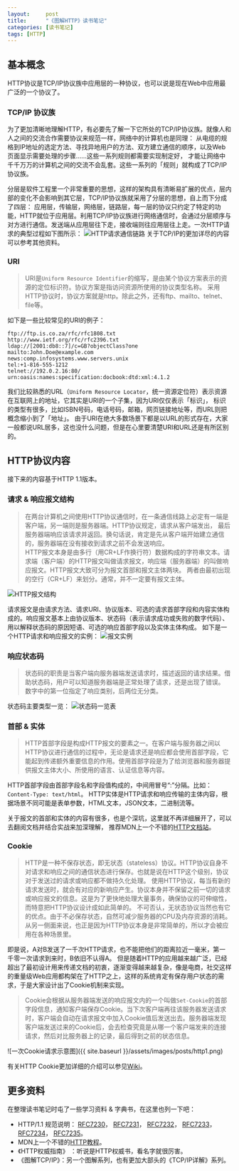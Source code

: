```yaml
---
layout:     post
title:      "《图解HTTP》读书笔记"
categories: [读书笔记]
tags: [HTTP]
---
```


## 基本概念
HTTP协议是TCP/IP协议族中应用层的一种协议，也可以说是现在Web中应用最广泛的一个协议了。
### TCP/IP 协议族
为了更加清晰地理解HTTP，有必要先了解一下它所处的TCP/IP协议族。就像人和人之间的交流合作需要协议来规范一样，网络中的计算机也是同理：
从电缆的规格到IP地址的选定方法、寻找异地用户的方法、双方建立通信的顺序，以及Web页面显示需要处理的步骤……这些一系列规则都需要实现制定好，
才能让网络中千千万万的计算机之间的交流不会乱套。这些一系列的「规则」就构成了TCP/IP协议族。  

分层是软件工程里一个非常重要的思想，这样的架构具有清晰易扩展的优点，层内部的变化不会影响到其它层，TCP/IP协议族就采用了分层的思想，自上而下分成了四层：
应用层，传输层，网络层，链路层，每一层的协议只约定了特定的功能，HTTP就位于应用层。利用TCP/IP协议族进行网络通信时，会通过分层顺序与对方进行通信。发送端从应用层往下走，接收端则往应用层往上走。一次HTTP请求的典型过程如下图所示：
![HTTP请求通信链路](http://image.webreader.duokan.com/mfsv2/download/fdsc3/p01tjQve3iQI/XXKADwbRSjwDtL.jpg)
关于TCP/IP的更加详尽的内容可以参考其他资料。

### URI
> URI是`Uniform Resource Identifier`的缩写，是由某个协议方案表示的资源的定位标识符。协议方案是指访问资源所使用的协议类型名称。
采用HTTP协议时，协议方案就是http。除此之外，还有ftp、mailto、telnet、file等。

如下是一些比较常见的URI的例子：
```
ftp://ftp.is.co.za/rfc/rfc1808.txt
http://www.ietf.org/rfc/rfc2396.txt
ldap://[2001:db8::7]/c=GB?objectClass?one
mailto:John.Doe@example.com
news:comp.infosystems.www.servers.unix
tel:+1-816-555-1212
telnet://192.0.2.16:80/
urn:oasis:names:specification:docbook:dtd:xml:4.1.2
```
我们比较熟悉的URL（`Uniform Resource Locator`，统一资源定位符）表示资源在互联网上的地址，它其实是URI的一个子集，因为URI仅仅表示「标识」，
标识的类型有很多，比如ISBN号码，电话号码，邮箱，网页链接地址等，而URL则把概念缩小到了「地址」。
由于URI在绝大多数场景下都是以URL的形式存在，大家一般都说URL居多，这也没什么问题，但是在心里要清楚URI和URL还是有所区别的。

## HTTP协议内容
接下来的内容基于HTTP 1.1版本。
### 请求 & 响应报文结构
> 在两台计算机之间使用HTTP协议通信时，在一条通信线路上必定有一端是客户端，另一端则是服务器端。HTTP协议规定，请求从客户端发出，
最后服务器端响应该请求并返回。换句话说，肯定是先从客户端开始建立通信的，服务器端在没有接收到请求之前不会发送响应。  
HTTP报文本身是由多行（用CR+LF作换行符）数据构成的字符串文本。请求端（客户端）的HTTP报文叫做请求报文，响应端（服务器端）的叫做响应报文。HTTP报文大致可分为报文首部和报文主体两块。
两者由最初出现的空行（CR+LF）来划分。通常，并不一定要有报文主体。

![HTTP报文结构](http://image.webreader.duokan.com/mfsv2/download/fdsc3/p013TCxdotsr/c68fq9mR7nWM4v.jpg)

请求报文是由请求方法、请求URI、协议版本、可选的请求首部字段和内容实体构成的。响应报文基本上由协议版本、状态码（表示请求成功或失败的数字代码）、用以解释状态码的原因短语、可选的响应首部字段以及实体主体构成。
如下是一个HTTP请求和响应报文的实例：
![报文实例](http://image.webreader.duokan.com/mfsv2/download/fdsc3/p01oksVsQb9J/ph0eycVbkyuSh4.jpg)

### 响应状态码
> 状态码的职责是当客户端向服务器端发送请求时，描述返回的请求结果。借助状态码，用户可以知道服务器端是正常处理了请求，还是出现了错误。
数字中的第一位指定了响应类别，后两位无分类。

状态码主要类型一览：
![状态码一览表](http://image.webreader.duokan.com/mfsv2/download/fdsc3/p01C0hnsjfNR/iXGBR5FpM9PPQn.jpg)

### 首部 & 实体
>HTTP首部字段是构成HTTP报文的要素之一。在客户端与服务器之间以HTTP协议进行通信的过程中，无论是请求还是响应都会使用首部字段，它能起到传递额外重要信息的作用。使用首部字段是为了给浏览器和服务器提供报文主体大小、所使用的语言、认证信息等内容。  

HTTP首部字段由首部字段名和字段值构成的，中间用冒号“:”分隔。比如：`Content-Type: text/html`。
HTTP实体是HTTP请求和响应传输的主体内容，根据场景不同可能是表单参数，HTML文本，JSON文本，二进制流等。

关于报文的首部和实体的内容有很多，也是个深坑，这里就不再详细展开了，可以去翻阅文档并结合实战来加深理解，
推荐MDN上一个不错的[HTTP文档站](https://developer.mozilla.org/en-US/docs/Web/HTTP)。

### Cookie
> HTTP是一种不保存状态，即无状态（stateless）协议。HTTP协议自身不对请求和响应之间的通信状态进行保存。也就是说在HTTP这个级别，协议对于发送过的请求或响应都不做持久化处理。
使用HTTP协议，每当有新的请求发送时，就会有对应的新响应产生。协议本身并不保留之前一切的请求或响应报文的信息。这是为了更快地处理大量事务，确保协议的可伸缩性，而特意把HTTP协议设计成如此简单的。
不可否认，无状态协议当然也有它的优点。由于不必保存状态，自然可减少服务器的CPU及内存资源的消耗。从另一侧面来说，也正是因为HTTP协议本身是非常简单的，所以才会被应用在各种场景里。

即是说，A对B发送了一千次HTTP请求，也不能把他们的距离拉近一毫米，第一千零一次请求到来时，B依旧不认得A。
但是随着HTTP的应用越来越广泛，已经超出了最初设计用来传递文档的初衷，逐渐变得越来越复杂，像是电商，社交这样的重量级Web应用都构架在了HTTP之上，这样的系统肯定有保存用户状态的需求，于是大家设计出了Cookie机制来实现。
> Cookie会根据从服务器端发送的响应报文内的一个叫做`Set-Cookie`的首部字段信息，通知客户端保存Cookie。当下次客户端再往该服务器发送请求时，客户端会自动在请求报文中加入Cookie值后发送出去。服务器端发现客户端发送过来的Cookie后，会去检查究竟是从哪一个客户端发来的连接请求，然后对比服务器上的记录，最后得到之前的状态信息。

![一次Cookie请求示意图]({{ site.baseurl }}/assets/images/posts/http1.png)

有关HTTP Cookie更加详细的介绍可以参见[Wiki](https://zh.wikipedia.org/wiki/Cookie)。

## 更多资料
在整理读书笔记时屯了一些学习资料 & 字典书，在这里也列一下吧：
- HTTP/1.1 规范说明：
[RFC7230](https://tools.ietf.org/html/rfc7230)，
[RFC7231](https://tools.ietf.org/html/rfc7231)，
[RFC7232](https://tools.ietf.org/html/rfc7232)，
[RFC7233](https://tools.ietf.org/html/rfc7233)，
[RFC7234](https://tools.ietf.org/html/rfc7234)，
[RFC7235](https://tools.ietf.org/html/rfc7235)。
- MDN上一个不错的[HTTP教程](https://developer.mozilla.org/en-US/docs/Web/HTTP)。
- 《HTTP权威指南》 ：听说是HTTP权威书，看名字就很厉害。
- 《图解TCP/IP》：另一个图解系列，也有更加大部头的《TCP/IP详解》系列。

